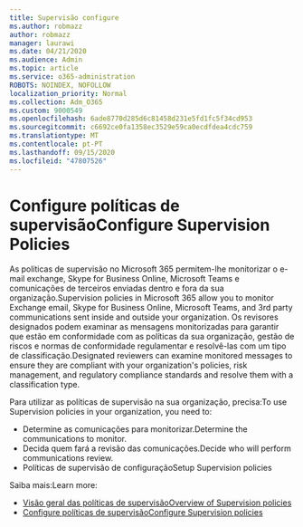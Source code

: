 ```yaml
---
title: Supervisão configure
ms.author: robmazz
author: robmazz
manager: laurawi
ms.date: 04/21/2020
ms.audience: Admin
ms.topic: article
ms.service: o365-administration
ROBOTS: NOINDEX, NOFOLLOW
localization_priority: Normal
ms.collection: Adm_O365
ms.custom: 9000549
ms.openlocfilehash: 6ade8770d285d6c81458d231e5fd1fc5f34cd953
ms.sourcegitcommit: c6692ce0fa1358ec3529e59ca0ecdfdea4cdc759
ms.translationtype: MT
ms.contentlocale: pt-PT
ms.lasthandoff: 09/15/2020
ms.locfileid: "47807526"
---
```

# <a name="configure-supervision-policies"></a><span data-ttu-id="05e92-102">Configure políticas de supervisão</span><span class="sxs-lookup"><span data-stu-id="05e92-102">Configure Supervision Policies</span></span>

<span data-ttu-id="05e92-103">As políticas de supervisão no Microsoft 365 permitem-lhe monitorizar o e-mail exchange, Skype for Business Online, Microsoft Teams e comunicações de terceiros enviadas dentro e fora da sua organização.</span><span class="sxs-lookup"><span data-stu-id="05e92-103">Supervision policies in Microsoft 365 allow you to monitor Exchange email, Skype for Business Online, Microsoft Teams, and 3rd party communications sent inside and outside your organization.</span></span> <span data-ttu-id="05e92-104">Os revisores designados podem examinar as mensagens monitorizadas para garantir que estão em conformidade com as políticas da sua organização, gestão de riscos e normas de conformidade regulamentar e resolvê-las com um tipo de classificação.</span><span class="sxs-lookup"><span data-stu-id="05e92-104">Designated reviewers can examine monitored messages to ensure they are compliant with your organization's policies, risk management, and regulatory compliance standards and resolve them with a classification type.</span></span>

<span data-ttu-id="05e92-105">Para utilizar as políticas de supervisão na sua organização, precisa:</span><span class="sxs-lookup"><span data-stu-id="05e92-105">To use Supervision policies in your organization, you need to:</span></span>

- <span data-ttu-id="05e92-106">Determine as comunicações para monitorizar.</span><span class="sxs-lookup"><span data-stu-id="05e92-106">Determine the communications to monitor.</span></span>
- <span data-ttu-id="05e92-107">Decida quem fará a revisão das comunicações.</span><span class="sxs-lookup"><span data-stu-id="05e92-107">Decide who will perform communications review.</span></span>
- <span data-ttu-id="05e92-108">Políticas de supervisão de configuração</span><span class="sxs-lookup"><span data-stu-id="05e92-108">Setup Supervision policies</span></span>

<span data-ttu-id="05e92-109">Saiba mais:</span><span class="sxs-lookup"><span data-stu-id="05e92-109">Learn more:</span></span>

- [<span data-ttu-id="05e92-110">Visão geral das políticas de supervisão</span><span class="sxs-lookup"><span data-stu-id="05e92-110">Overview of Supervision policies</span></span>](https://docs.microsoft.com/microsoft-365/compliance/supervision-policies)
- [<span data-ttu-id="05e92-111">Configure políticas de supervisão</span><span class="sxs-lookup"><span data-stu-id="05e92-111">Configure Supervision policies</span></span>](https://docs.microsoft.com/microsoft-365/compliance/configure-supervision-policies)
